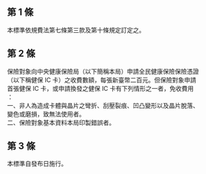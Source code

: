 第 1 條
-------
本標準依規費法第七條第三款及第十條規定訂定之。

第 2 條
-------
保險對象向中央健康保險局（以下簡稱本局）申請全民健康保險保險憑證  
（以下稱健保 IC 卡）之收費數額，每張新臺幣二百元。但保險對象申請  
首張健保 IC 卡，或申請換發之健保 IC 卡有下列情形之一者，免收費用  
：  
一、非人為造成卡體與晶片之彎折、刮壓裂痕、凹凸變形以及晶片脫落、  
    變色或磨損，致無法使用者。  
二、保險對象基本資料本局印製錯誤者。

第 3 條
-------
本標準自發布日施行。

